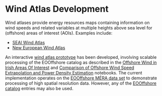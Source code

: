 # Wind Atlas Development

Wind atlases provide energy resources maps containing information on wind speeds and related variables at multiple heights above sea level for (offshore) areas of interest (AOIs). Examples include:
* [SEAI Wind Atlas](https://www.seai.ie/technologies/seai-maps/wind-atlas-map/)
* [New European Wind Atlas](https://map.neweuropeanwindatlas.eu)

An interactive [wind atlas prototype](./MERA_ICS_Wind_Atlas) has been developed, involving scalable processing of the EOOffshore catalog as described in the [Offshore Wind in Irish Areas Of Interest](./Offshore_Wind_AOI) and [Comparison of Offshore Wind Speed Extrapolation and Power Density Estimation](./Comparison_Wind_Power) notebooks. The current implementation operates on the [EOOffshore MÉRA data set](./MERA_ICS_Wind_Data) to demonstrate processing of high spatial resolution data. However, any of the [EOOffshore catalog](datasets) entries may also be used.